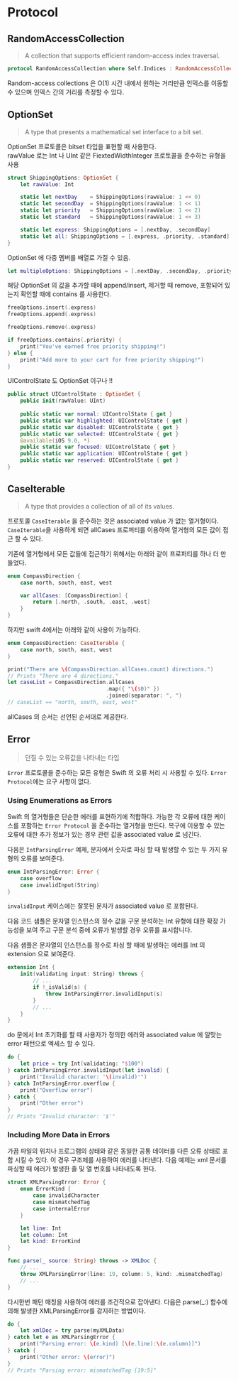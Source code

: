 # Protocol

## RandomAccessCollection

>A collection that supports efficient random-access index traversal.

```swift
protocol RandomAccessCollection where Self.Indices : RandomAccessCollection, Self.SubSequence : RandomAccessCollection
```

Random-access collections 은 O(1) 시간 내에서 원하는 거리만큼 인덱스를 이동할 수 있으며 인덱스 간의 거리를 측정할 수 있다. 


## OptionSet

>A type that presents a mathematical set interface to a bit set.

OptionSet 프로토콜은 bitset 타입을 표현할 때 사용한다.  
rawValue 로는 Int 나 UInt 같은 FiextedWidthInteger 프로토콜을 준수하는 유형을 사용

```swift
struct ShippingOptions: OptionSet {
    let rawValue: Int

    static let nextDay    = ShippingOptions(rawValue: 1 << 0)
    static let secondDay  = ShippingOptions(rawValue: 1 << 1)
    static let priority   = ShippingOptions(rawValue: 1 << 2)
    static let standard   = ShippingOptions(rawValue: 1 << 3)

    static let express: ShippingOptions = [.nextDay, .secondDay]
    static let all: ShippingOptions = [.express, .priority, .standard]
}
```

OptionSet 에 다중 멤버를 배열로 가질 수 있음. 
```swift 
let multipleOptions: ShippingOptions = [.nextDay, .secondDay, .priority]
```

해당 OptionSet 의 값을 추가할 때에 append/insert, 제거할 때 remove, 포함되어 있는지 확인할 때에 contains 를 사용한다.

```swift 
freeOptions.insert(.express)
freeOptions.append(.express)
```

```swift
freeOptions.remove(.express)
```	

```swift
if freeOptions.contains(.priority) {
	print("You've earned free priority shipping!")
} else {
	print("Add more to your cart for free priority shipping!")
}
```

UIControlState 도 OptionSet 이구나 !! 
```swift
public struct UIControlState : OptionSet {
    public init(rawValue: UInt)
    
    public static var normal: UIControlState { get }
    public static var highlighted: UIControlState { get }
    public static var disabled: UIControlState { get }
    public static var selected: UIControlState { get }
    @available(iOS 9.0, *)
    public static var focused: UIControlState { get }
    public static var application: UIControlState { get }
    public static var reserved: UIControlState { get }
}
``` 

## CaseIterable

> A type that provides a collection of all of its values.


프로토콜 `CaseIterable` 을 준수하는 것은 associated value 가 없는 열거형이다.  
`CaseIterable`을 사용하게 되면 allCases 프로퍼티를 이용하여 열거형의 모든 값이 접근 할 수 있다. 

기존에 열거형에서 모든 값들에 접근하기 위해서는 아래와 같이 프로퍼티를 하나 더 만들었다. 

```swift
enum CompassDirection {
    case north, south, east, west

    var allCases: [CompassDirection] {
        return [.north, .south, .east, .west]
    }
}

```

하지만 swift 4에서는 아래와 같이 사용이 가능하다. 

```swift
enum CompassDirection: CaseIterable {
    case north, south, east, west
}

print("There are \(CompassDirection.allCases.count) directions.")
// Prints "There are 4 directions."
let caseList = CompassDirection.allCases
                               .map({ "\($0)" })
                               .joined(separator: ", ")
// caseList == "north, south, east, west"
```

allCases 의 순서는 선언된 순서대로 제공한다.  


## Error

> 던질 수 있는 오류값을 나타내는 타입

`Error` 프로토콜을 준수하는 모든 유형은 Swift 의 오류 처리 시 사용할 수 있다. `Error Protocol`에는 요구 사항이 없다.  

### Using Enumerations as Errors

Swift 의 열거형들은 단순한 에러를 표현하기에 적합하다. 가능한 각 오류에 대한 케이스를 포함하는 `Error Protocol` 을 준수하는 열거형을 만든다.     복구에 이용할 수 있는 오류에 대한 추가 정보가 있는 경우 관련 값을 associated value 로 넘긴다. 

다음은 `IntParsingError` 예제, 문자에서 숫자로 파싱 할 때 발생할 수 있는 두 가지 유형의 오류를 보여준다.

```swift
enum IntParsingError: Error {
    case overflow
    case invalidInput(String)
}
```

`invalidInput` 케이스에는 잘못된 문자가 associated value 로 포함된다. 

다음 코드 샘플은 문자열 인스턴스의 정수 값을 구문 분석하는 Int 유형에 대한 확장 가능성을 보여 주고 구문 분석 중에 오류가 발생할 경우 오류를 표시합니다.

다음 샘플은 문자열의 인스턴스를 정수로 파싱 할 때에 발생하는 에러를 Int 의 extension 으로 보여준다.  

```swift
extension Int {
    init(validating input: String) throws {
        // ...
        if !_isValid(s) {
            throw IntParsingError.invalidInput(s)
        }
        // ...
    }
}
```

do 문에서 Int 초기화를 할 때 사용자가 정의한 에러와 associated value 에 알맞는 error 패턴으로 엑세스 할 수 있다. 

```swift
do {
    let price = try Int(validating: "$100")
} catch IntParsingError.invalidInput(let invalid) {
    print("Invalid character: '\(invalid)'")
} catch IntParsingError.overflow {
    print("Overflow error")
} catch {
    print("Other error")
}
// Prints "Invalid character: '$'"
```

### Including More Data in Errors

가끔 파일의 위치나 프로그램의 상태와 같은 동일한 공통 데이터를 다른 오류 상태로 포함 시킬 수 있다. 이 경우 구조체를 사용하여 에러를 나타낸다. 다음 예제는 xml 문서를 파싱할 때 에러가 발생한 줄 및 열 번호를 나타내도록 한다. 

```swift
struct XMLParsingError: Error {
    enum ErrorKind {
        case invalidCharacter
        case mismatchedTag
        case internalError
    }

    let line: Int
    let column: Int
    let kind: ErrorKind
}

func parse(_ source: String) throws -> XMLDoc {
    // ...
    throw XMLParsingError(line: 19, column: 5, kind: .mismatchedTag)
    // ...
}
```

다시한번 패턴 매칭을 사용하여 에러를 조건적으로 잡아낸다. 다음은 parse(_:) 함수에 의해 발생한 XMLParsingError를 감지하는 방법이다. 

```swift
do {
    let xmlDoc = try parse(myXMLData)
} catch let e as XMLParsingError {
    print("Parsing error: \(e.kind) [\(e.line):\(e.column)]")
} catch {
    print("Other error: \(error)")
}
// Prints "Parsing error: mismatchedTag [19:5]"
```